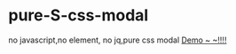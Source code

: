 # pure-S-css-modal
no javascript,no element, no jq,pure css modal 
[Demo ~ ~!!!!](http://139.196.8.187/modal) 
